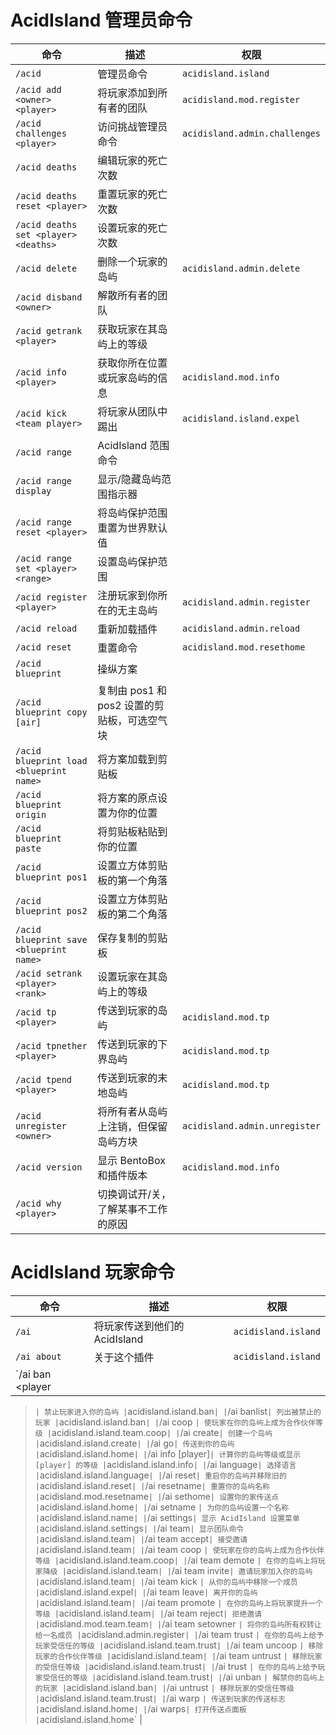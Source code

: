 # AcidIsland 管理员命令

| 命令 | 描述 | 权限 |
| --- | --- | --- |
| `/acid` | 管理员命令 | `acidisland.island` |
| `/acid add <owner> <player>` | 将玩家添加到所有者的团队 | `acidisland.mod.register` |
| `/acid challenges <player>` | 访问挑战管理员命令 | `acidisland.admin.challenges` |
| `/acid deaths` | 编辑玩家的死亡次数 |  |
| `/acid deaths reset <player>` | 重置玩家的死亡次数 |  |
| `/acid deaths set <player> <deaths>` | 设置玩家的死亡次数 |  |
| `/acid delete` | 删除一个玩家的岛屿 | `acidisland.admin.delete` |
| `/acid disband <owner>` | 解散所有者的团队 |  |
| `/acid getrank <player>` | 获取玩家在其岛屿上的等级 |  |
| `/acid info <player>` | 获取你所在位置或玩家岛屿的信息 | `acidisland.mod.info` |
| `/acid kick <team player>` | 将玩家从团队中踢出 | `acidisland.island.expel` |
| `/acid range` | AcidIsland 范围命令 |  |
| `/acid range display` | 显示/隐藏岛屿范围指示器 |  |
| `/acid range reset <player>` | 将岛屿保护范围重置为世界默认值 |  |
| `/acid range set <player> <range>` | 设置岛屿保护范围 |  |
| `/acid register <player>` | 注册玩家到你所在的无主岛屿 | `acidisland.admin.register` |
| `/acid reload` | 重新加载插件 | `acidisland.admin.reload` |
| `/acid reset` | 重置命令 | `acidisland.mod.resethome` |
| `/acid blueprint` | 操纵方案 |  |
| `/acid blueprint copy [air]` | 复制由 pos1 和 pos2 设置的剪贴板，可选空气块 |  |
| `/acid blueprint load <blueprint name>` | 将方案加载到剪贴板 |  |
| `/acid blueprint origin` | 将方案的原点设置为你的位置 |  |
| `/acid blueprint paste` | 将剪贴板粘贴到你的位置 |  |
| `/acid blueprint pos1` | 设置立方体剪贴板的第一个角落 |  |
| `/acid blueprint pos2` | 设置立方体剪贴板的第二个角落 |  |
| `/acid blueprint save <blueprint name>` | 保存复制的剪贴板 |  |
| `/acid setrank <player> <rank>` | 设置玩家在其岛屿上的等级 |  |
| `/acid tp <player>` | 传送到玩家的岛屿 | `acidisland.mod.tp` |
| `/acid tpnether <player>` | 传送到玩家的下界岛屿 | `acidisland.mod.tp` |
| `/acid tpend <player>` | 传送到玩家的末地岛屿 | `acidisland.mod.tp` |
| `/acid unregister <owner>` | 将所有者从岛屿上注销，但保留岛屿方块 | `acidisland.admin.unregister` |
| `/acid version` | 显示 BentoBox 和插件版本 | `acidisland.mod.info` |
| `/acid why <player>` | 切换调试开/关，了解某事不工作的原因 |  |

# AcidIsland 玩家命令

| 命令 | 描述 | 权限 |
| --- | --- | --- |
| `/ai` | 将玩家传送到他们的 AcidIsland | `acidisland.island` |
| `/ai about` | 关于这个插件 | `acidisland.island` |
| `/ai ban <player

>` | 禁止玩家进入你的岛屿 | `acidisland.island.ban` |
| `/ai banlist` | 列出被禁止的玩家 | `acidisland.island.ban` |
| `/ai coop <player>` | 使玩家在你的岛屿上成为合作伙伴等级 | `acidisland.island.team.coop` |
| `/ai create` | 创建一个岛屿 | `acidisland.island.create` |
| `/ai go` | 传送到你的岛屿 | `acidisland.island.home` |
| `/ai info [player]` | 计算你的岛屿等级或显示 [player] 的等级 | `acidisland.island.info` |
| `/ai language` | 选择语言 | `acidisland.island.language` |
| `/ai reset` | 重启你的岛屿并移除旧的 | `acidisland.island.reset` |
| `/ai resetname` | 重置你的岛屿名称 | `acidisland.mod.resetname` |
| `/ai sethome` | 设置你的家传送点 | `acidisland.island.home` |
| `/ai setname <name>` | 为你的岛屿设置一个名称 | `acidisland.island.name` |
| `/ai settings` | 显示 AcidIsland 设置菜单 | `acidisland.island.settings` |
| `/ai team` | 显示团队命令 | `acidisland.island.team` |
| `/ai team accept` | 接受邀请 | `acidisland.island.team` |
| `/ai team coop <player>` | 使玩家在你的岛屿上成为合作伙伴等级 | `acidisland.island.team.coop` |
| `/ai team demote <player>` | 在你的岛屿上将玩家降级 | `acidisland.island.team` |
| `/ai team invite` | 邀请玩家加入你的岛屿 | `acidisland.island.team` |
| `/ai team kick <player>` | 从你的岛屿中移除一个成员 | `acidisland.island.expel` |
| `/ai team leave` | 离开你的岛屿 | `acidisland.island.team` |
| `/ai team promote <player>` | 在你的岛屿上将玩家提升一个等级 | `acidisland.island.team` |
| `/ai team reject` | 拒绝邀请 | `acidisland.mod.team.team` |
| `/ai team setowner <player>` | 将你的岛屿所有权转让给一名成员 | `acidisland.admin.register` |
| `/ai team trust <player>` | 在你的岛屿上给予玩家受信任的等级 | `acidisland.island.team.trust` |
| `/ai team uncoop <player>` | 移除玩家的合作伙伴等级 | `acidisland.island.team` |
| `/ai team untrust <player>` | 移除玩家的受信任等级 | `acidisland.island.team.trust` |
| `/ai trust <player>` | 在你的岛屿上给予玩家受信任的等级 | `acidisland.island.team.trust` |
| `/ai unban <player>` | 解禁你的岛屿上的玩家 | `acidisland.island.ban` |
| `/ai untrust <player>` | 移除玩家的受信任等级 | `acidisland.island.team.trust` |
| `/ai warp <name>` | 传送到玩家的传送标志 | `acidisland.island.home` |
| `/ai warps` | 打开传送点面板 | `acidisland.island.home` |